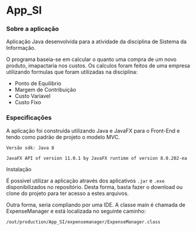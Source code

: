 # App_SI

### Sobre a aplicação

Aplicação Java desenvolvida para a atividade da disciplina de Sistema da Informação. 

O programa baseia-se em calcular o quanto uma compra de um novo produto, imapactaria nos custos. Os calculos foram feitos de uma empresa utilizando formulas que foram utilizadas na disciplina:
* Ponto de Equilibrio
* Margem de Contribuição
* Custo Variavel
* Custo Fixo

### Especificações 

A aplicação foi construída utilizando Java e JavaFX para o Front-End e tendo como padrão de projeto o modelo MVC. 

```
Versão sdk: Java 8

JavaFX API of version 11.0.1 by JavaFX runtime of version 8.0.202-ea
```

Instalação

É possivel utilizar a aplicação através dos aplicativos `.jar` e `.exe` disponibilizados no reposítório. Desta forma, basta fazer o download ou clone do projeto para ter acesso a estes arquivos. 

Outra forma, seria compliando por uma IDE. A classe main é chamada de ExpenseManager e está localizada no seguinte caminho:


```
/out/production/App_SI/expensemanager/ExpenseManager.class

```
